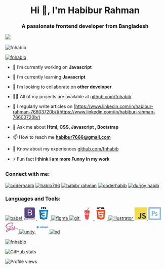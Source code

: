 <h1 align="center">Hi 👋, I'm Habibur Rahman</h1>
<h3 align="center">A passionate frontend developer from Bangladesh</h3>

![](https://media-exp1.licdn.com/dms/image/C5616AQHW33-IOQdPQg/profile-displaybackgroundimage-shrink_200_800/0/1634461936349?e=1640217600&v=beta&t=ez9Uh4-owd4f8biFoMRyKJV7pQ22-oYbdKI-jq7VKdA)


<p align="left"> <img src="https://komarev.com/ghpvc/?username=fnhabib&label=Profile%20views&color=0e75b6&style=flat" alt="fnhabib" /> </p>

<p align="left"> <a href="https://github.com/ryo-ma/github-profile-trophy"><img src="https://github-profile-trophy.vercel.app/?username=fnhabib" alt="fnhabib" /></a> </p>

- 🔭 I’m currently working on **Javascript**

- 🌱 I’m currently learning **Javascript**

- 👯 I’m looking to collaborate on **other developer**

- 👨‍💻 All of my projects are available at [github.com/fnhabib](github.com/fnhabib)

- 📝 I regularly write articles on [https://www.linkedin.com/in/habibur-rahman-76603720b/](https://www.linkedin.com/in/habibur-rahman-76603720b/)

- 💬 Ask me about **Html, CSS, Javascript , Bootstrap**

- 📫 How to reach me **habibur7666@gmail.com**

- 📄 Know about my experiences [github.com/fnhabib](github.com/fnhabib)

- ⚡ Fun fact **I think I am more Funny In my work**

<h3 align="left">Connect with me:</h3>
<p align="left">
<a href="https://codepen.io/coderhabib" target="blank"><img align="center" src="https://raw.githubusercontent.com/rahuldkjain/github-profile-readme-generator/master/src/images/icons/Social/codepen.svg" alt="coderhabib" height="30" width="40" /></a>
<a href="https://twitter.com/habib766" target="blank"><img align="center" src="https://raw.githubusercontent.com/rahuldkjain/github-profile-readme-generator/master/src/images/icons/Social/twitter.svg" alt="habib766" height="30" width="40" /></a>
<a href="https://linkedin.com/in/habibr rahman" target="blank"><img align="center" src="https://raw.githubusercontent.com/rahuldkjain/github-profile-readme-generator/master/src/images/icons/Social/linked-in-alt.svg" alt="habibr rahman" height="30" width="40" /></a>
<a href="https://stackoverflow.com/users/coderhabib" target="blank"><img align="center" src="https://raw.githubusercontent.com/rahuldkjain/github-profile-readme-generator/master/src/images/icons/Social/stack-overflow.svg" alt="coderhabib" height="30" width="40" /></a>
<a href="https://fb.com/durjoy habib" target="blank"><img align="center" src="https://raw.githubusercontent.com/rahuldkjain/github-profile-readme-generator/master/src/images/icons/Social/facebook.svg" alt="durjoy habib" height="30" width="40" /></a>
</p>

<h3 align="left">Languages and Tools:</h3>
<p align="left"> <a href="https://babeljs.io/" target="_blank"> <img src="https://www.vectorlogo.zone/logos/babeljs/babeljs-icon.svg" alt="babel" width="40" height="40"/> </a> <a href="https://getbootstrap.com" target="_blank"> <img src="https://raw.githubusercontent.com/devicons/devicon/master/icons/bootstrap/bootstrap-plain-wordmark.svg" alt="bootstrap" width="40" height="40"/> </a> <a href="https://www.w3schools.com/css/" target="_blank"> <img src="https://raw.githubusercontent.com/devicons/devicon/master/icons/css3/css3-original-wordmark.svg" alt="css3" width="40" height="40"/> </a> <a href="https://www.figma.com/" target="_blank"> <img src="https://www.vectorlogo.zone/logos/figma/figma-icon.svg" alt="figma" width="40" height="40"/> </a> <a href="https://git-scm.com/" target="_blank"> <img src="https://www.vectorlogo.zone/logos/git-scm/git-scm-icon.svg" alt="git" width="40" height="40"/> </a> <a href="https://gulpjs.com" target="_blank"> <img src="https://raw.githubusercontent.com/devicons/devicon/master/icons/gulp/gulp-plain.svg" alt="gulp" width="40" height="40"/> </a> <a href="https://www.w3.org/html/" target="_blank"> <img src="https://raw.githubusercontent.com/devicons/devicon/master/icons/html5/html5-original-wordmark.svg" alt="html5" width="40" height="40"/> </a> <a href="https://www.adobe.com/in/products/illustrator.html" target="_blank"> <img src="https://www.vectorlogo.zone/logos/adobe_illustrator/adobe_illustrator-icon.svg" alt="illustrator" width="40" height="40"/> </a> <a href="https://developer.mozilla.org/en-US/docs/Web/JavaScript" target="_blank"> <img src="https://raw.githubusercontent.com/devicons/devicon/master/icons/javascript/javascript-original.svg" alt="javascript" width="40" height="40"/> </a> <a href="https://www.photoshop.com/en" target="_blank"> <img src="https://raw.githubusercontent.com/devicons/devicon/master/icons/photoshop/photoshop-line.svg" alt="photoshop" width="40" height="40"/> </a> <a href="https://sass-lang.com" target="_blank"> <img src="https://raw.githubusercontent.com/devicons/devicon/master/icons/sass/sass-original.svg" alt="sass" width="40" height="40"/> </a> <a href="https://unity.com/" target="_blank"> <img src="https://www.vectorlogo.zone/logos/unity3d/unity3d-icon.svg" alt="unity" width="40" height="40"/> </a> <a href="https://webpack.js.org" target="_blank"> <img src="https://raw.githubusercontent.com/devicons/devicon/d00d0969292a6569d45b06d3f350f463a0107b0d/icons/webpack/webpack-original-wordmark.svg" alt="webpack" width="40" height="40"/> </a> <a href="https://www.adobe.com/products/xd.html" target="_blank"> <img src="https://cdn.worldvectorlogo.com/logos/adobe-xd.svg" alt="xd" width="40" height="40"/> </a> </p>

<p><img align="center" src="https://github-readme-stats.vercel.app/api/top-langs?username=fnhabib&show_icons=true&locale=en&layout=compact" alt="fnhabib" /></p>


 

![GitHub stats](https://github-readme-stats.vercel.app/api?username=fnhabib&show_icons=true)  

![Profile views](https://gpvc.arturio.dev/fnhabib)  
